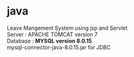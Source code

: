 # java
Leave Mangement System using jsp and Servlet <br> 
Server : APACHE TOMCAT version 7  <br>
Database : <b>MYSQL version 8.0.15</b> <br>
mysql-connector-java-8.0.15.jar for JDBC
